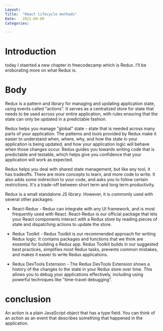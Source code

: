 ```yaml
---
Layout:
Title:	"React lifecycle methods"
Date:	2021-09-09
Categories:

---
```


# Introduction

today I staerted a new chapter in freecodecamp which is Redux.
I'll be eroborating more on what Redux is.

# Body

Redux is a pattern and library for managing and updating application state, using events called "actions". It serves as a centralized store for state that needs to be used across your entire application, with rules ensuring that the state can only be updated in a predictable fashion.

Redux helps you manage "global" state - state that is needed across many parts of your application.
The patterns and tools provided by Redux make it easier to understand when, where, why, and how the state in your application is being updated, and how your application logic will behave when those changes occur. Redux guides you towards writing code that is predictable and testable, which helps give you confidence that your application will work as expected.

Redux helps you deal with shared state management, but like any tool, it has tradeoffs. There are more concepts to learn, and more code to write. It also adds some indirection to your code, and asks you to follow certain restrictions. It's a trade-off between short term and long term productivity.

Redux is a small standalone JS library. However, it is commonly used with several other packages:
   * React-Redux -
      Redux can integrate with any UI framework, and is most frequently used with React. React-Redux is our official package that lets your React components interact with a Redux store by reading pieces of state and dispatching actions to update the store.

   * Redux Toolkit -
     Redux Toolkit is our recommended approach for writing Redux logic. It contains packages and functions that we think are essential for building a Redux app. Redux Toolkit builds in our suggested best practices, simplifies most Redux tasks, prevents common mistakes, and makes it easier to write Redux applications.

   * Redux DevTools Extension -
      The Redux DevTools Extension shows a history of the changes to the state in your Redux store over time. This allows you to debug your applications effectively, including using powerful techniques like "time-travel debugging".


# conclusion

An action is a plain JavaScript object that has a type field. You can think of an action as an event that describes something that happened in the application.